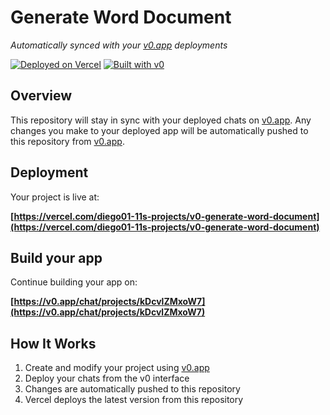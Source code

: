 # Generate Word Document

*Automatically synced with your [v0.app](https://v0.app) deployments*

[![Deployed on Vercel](https://img.shields.io/badge/Deployed%20on-Vercel-black?style=for-the-badge&logo=vercel)](https://vercel.com/diego01-11s-projects/v0-generate-word-document)
[![Built with v0](https://img.shields.io/badge/Built%20with-v0.app-black?style=for-the-badge)](https://v0.app/chat/projects/kDcvlZMxoW7)

## Overview

This repository will stay in sync with your deployed chats on [v0.app](https://v0.app).
Any changes you make to your deployed app will be automatically pushed to this repository from [v0.app](https://v0.app).

## Deployment

Your project is live at:

**[https://vercel.com/diego01-11s-projects/v0-generate-word-document](https://vercel.com/diego01-11s-projects/v0-generate-word-document)**

## Build your app

Continue building your app on:

**[https://v0.app/chat/projects/kDcvlZMxoW7](https://v0.app/chat/projects/kDcvlZMxoW7)**

## How It Works

1. Create and modify your project using [v0.app](https://v0.app)
2. Deploy your chats from the v0 interface
3. Changes are automatically pushed to this repository
4. Vercel deploys the latest version from this repository
